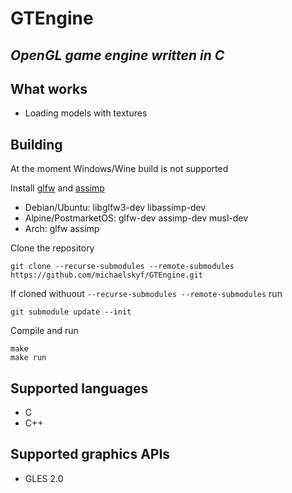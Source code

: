 # GTEngine
## _OpenGL game engine written in C_

## What works
- Loading models with textures

## Building
At the moment Windows/Wine build is not supported

Install [glfw](https://github.com/glfw/glfw) and [assimp](https://github.com/assimp/assimp)

- Debian/Ubuntu: libglfw3-dev libassimp-dev
- Alpine/PostmarketOS: glfw-dev assimp-dev musl-dev
- Arch: glfw assimp

Clone the repository
```
git clone --recurse-submodules --remote-submodules https://github.com/michaelskyf/GTEngine.git
```
If cloned withuout `--recurse-submodules --remote-submodules` run
```
git submodule update --init
```

Compile and run
```
make
make run
```

## Supported languages
 - C
 - C++

## Supported graphics APIs
- GLES 2.0
